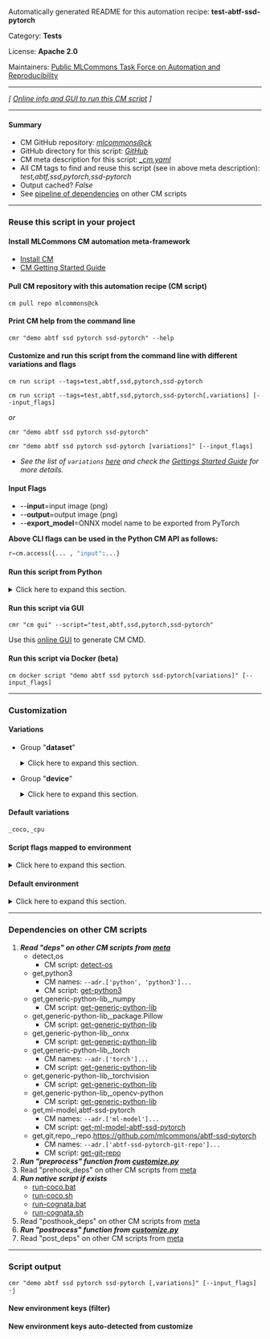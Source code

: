 Automatically generated README for this automation recipe: **test-abtf-ssd-pytorch**

Category: **Tests**

License: **Apache 2.0**

Maintainers: [Public MLCommons Task Force on Automation and Reproducibility](https://github.com/mlcommons/ck/blob/master/docs/taskforce.md)

---
*[ [Online info and GUI to run this CM script](https://access.cknowledge.org/playground/?action=scripts&name=test-abtf-ssd-pytorch,91bfc4333b054c21) ]*

---
#### Summary

* CM GitHub repository: *[mlcommons@ck](https://github.com/mlcommons/ck/tree/dev/cm-mlops)*
* GitHub directory for this script: *[GitHub](https://github.com/mlcommons/ck/tree/dev/cm-mlops/script/test-abtf-ssd-pytorch)*
* CM meta description for this script: *[_cm.yaml](_cm.yaml)*
* All CM tags to find and reuse this script (see in above meta description): *test,abtf,ssd,pytorch,ssd-pytorch*
* Output cached? *False*
* See [pipeline of dependencies](#dependencies-on-other-cm-scripts) on other CM scripts


---
### Reuse this script in your project

#### Install MLCommons CM automation meta-framework

* [Install CM](https://access.cknowledge.org/playground/?action=install)
* [CM Getting Started Guide](https://github.com/mlcommons/ck/blob/master/docs/getting-started.md)

#### Pull CM repository with this automation recipe (CM script)

```cm pull repo mlcommons@ck```

#### Print CM help from the command line

````cmr "demo abtf ssd pytorch ssd-pytorch" --help````

#### Customize and run this script from the command line with different variations and flags

`cm run script --tags=test,abtf,ssd,pytorch,ssd-pytorch`

`cm run script --tags=test,abtf,ssd,pytorch,ssd-pytorch[,variations] [--input_flags]`

*or*

`cmr "demo abtf ssd pytorch ssd-pytorch"`

`cmr "demo abtf ssd pytorch ssd-pytorch [variations]" [--input_flags]`


* *See the list of `variations` [here](#variations) and check the [Gettings Started Guide](https://github.com/mlcommons/ck/blob/dev/docs/getting-started.md) for more details.*


#### Input Flags

* --**input**=input image (png)
* --**output**=output image (png)
* --**export_model**=ONNX model name to be exported from PyTorch

**Above CLI flags can be used in the Python CM API as follows:**

```python
r=cm.access({... , "input":...}
```
#### Run this script from Python

<details>
<summary>Click here to expand this section.</summary>

```python

import cmind

r = cmind.access({'action':'run'
                  'automation':'script',
                  'tags':'test,abtf,ssd,pytorch,ssd-pytorch'
                  'out':'con',
                  ...
                  (other input keys for this script)
                  ...
                 })

if r['return']>0:
    print (r['error'])

```

</details>


#### Run this script via GUI

```cmr "cm gui" --script="test,abtf,ssd,pytorch,ssd-pytorch"```

Use this [online GUI](https://cKnowledge.org/cm-gui/?tags=test,abtf,ssd,pytorch,ssd-pytorch) to generate CM CMD.

#### Run this script via Docker (beta)

`cm docker script "demo abtf ssd pytorch ssd-pytorch[variations]" [--input_flags]`

___
### Customization


#### Variations

  * Group "**dataset**"
    <details>
    <summary>Click here to expand this section.</summary>

    * **`_coco`** (default)
      - Environment variables:
        - *CM_ABTF_DATASET*: `coco`
        - *CM_ABTF_SSD_PYTORCH_BRANCH*: `main`
      - Workflow:
    * `_cognata`
      - Environment variables:
        - *CM_ABTF_DATASET*: `Cognata`
        - *CM_ABTF_SSD_PYTORCH_BRANCH*: `cognata`
        - *CM_ABTF_ML_MODEL_CONFIG*: `baseline_8MP`
      - Workflow:

    </details>


  * Group "**device**"
    <details>
    <summary>Click here to expand this section.</summary>

    * **`_cpu`** (default)
      - Environment variables:
        - *CM_DEVICE*: `cpu`
      - Workflow:
    * `_cuda`
      - Environment variables:
        - *CM_DEVICE*: `cuda`
      - Workflow:

    </details>


#### Default variations

`_coco,_cpu`

#### Script flags mapped to environment
<details>
<summary>Click here to expand this section.</summary>

* `--export_model=value`  &rarr;  `CM_ABTF_EXPORT_MODEL_TO_ONNX=value`
* `--input=value`  &rarr;  `CM_INPUT_IMAGE=value`
* `--output=value`  &rarr;  `CM_OUTPUT_IMAGE=value`

**Above CLI flags can be used in the Python CM API as follows:**

```python
r=cm.access({... , "export_model":...}
```

</details>

#### Default environment

<details>
<summary>Click here to expand this section.</summary>

These keys can be updated via `--env.KEY=VALUE` or `env` dictionary in `@input.json` or using script flags.


</details>

___
### Dependencies on other CM scripts


  1. ***Read "deps" on other CM scripts from [meta](https://github.com/mlcommons/ck/tree/dev/cm-mlops/script/test-abtf-ssd-pytorch/_cm.yaml)***
     * detect,os
       - CM script: [detect-os](https://github.com/mlcommons/ck/tree/master/cm-mlops/script/detect-os)
     * get,python3
       * CM names: `--adr.['python', 'python3']...`
       - CM script: [get-python3](https://github.com/mlcommons/ck/tree/master/cm-mlops/script/get-python3)
     * get,generic-python-lib,_numpy
       - CM script: [get-generic-python-lib](https://github.com/mlcommons/ck/tree/master/cm-mlops/script/get-generic-python-lib)
     * get,generic-python-lib,_package.Pillow
       - CM script: [get-generic-python-lib](https://github.com/mlcommons/ck/tree/master/cm-mlops/script/get-generic-python-lib)
     * get,generic-python-lib,_onnx
       - CM script: [get-generic-python-lib](https://github.com/mlcommons/ck/tree/master/cm-mlops/script/get-generic-python-lib)
     * get,generic-python-lib,_torch
       * CM names: `--adr.['torch']...`
       - CM script: [get-generic-python-lib](https://github.com/mlcommons/ck/tree/master/cm-mlops/script/get-generic-python-lib)
     * get,generic-python-lib,_torchvision
       - CM script: [get-generic-python-lib](https://github.com/mlcommons/ck/tree/master/cm-mlops/script/get-generic-python-lib)
     * get,generic-python-lib,_opencv-python
       - CM script: [get-generic-python-lib](https://github.com/mlcommons/ck/tree/master/cm-mlops/script/get-generic-python-lib)
     * get,ml-model,abtf-ssd-pytorch
       * CM names: `--adr.['ml-model']...`
       - CM script: [get-ml-model-abtf-ssd-pytorch](https://github.com/mlcommons/ck/tree/master/cm-mlops/script/get-ml-model-abtf-ssd-pytorch)
     * get,git,repo,_repo.https://github.com/mlcommons/abtf-ssd-pytorch
       * CM names: `--adr.['abtf-ssd-pytorch-git-repo']...`
       - CM script: [get-git-repo](https://github.com/mlcommons/ck/tree/master/cm-mlops/script/get-git-repo)
  1. ***Run "preprocess" function from [customize.py](https://github.com/mlcommons/ck/tree/dev/cm-mlops/script/test-abtf-ssd-pytorch/customize.py)***
  1. Read "prehook_deps" on other CM scripts from [meta](https://github.com/mlcommons/ck/tree/dev/cm-mlops/script/test-abtf-ssd-pytorch/_cm.yaml)
  1. ***Run native script if exists***
     * [run-coco.bat](https://github.com/mlcommons/ck/tree/dev/cm-mlops/script/test-abtf-ssd-pytorch/run-coco.bat)
     * [run-coco.sh](https://github.com/mlcommons/ck/tree/dev/cm-mlops/script/test-abtf-ssd-pytorch/run-coco.sh)
     * [run-cognata.bat](https://github.com/mlcommons/ck/tree/dev/cm-mlops/script/test-abtf-ssd-pytorch/run-cognata.bat)
     * [run-cognata.sh](https://github.com/mlcommons/ck/tree/dev/cm-mlops/script/test-abtf-ssd-pytorch/run-cognata.sh)
  1. Read "posthook_deps" on other CM scripts from [meta](https://github.com/mlcommons/ck/tree/dev/cm-mlops/script/test-abtf-ssd-pytorch/_cm.yaml)
  1. ***Run "postrocess" function from [customize.py](https://github.com/mlcommons/ck/tree/dev/cm-mlops/script/test-abtf-ssd-pytorch/customize.py)***
  1. Read "post_deps" on other CM scripts from [meta](https://github.com/mlcommons/ck/tree/dev/cm-mlops/script/test-abtf-ssd-pytorch/_cm.yaml)

___
### Script output
`cmr "demo abtf ssd pytorch ssd-pytorch [,variations]" [--input_flags] -j`
#### New environment keys (filter)

#### New environment keys auto-detected from customize
